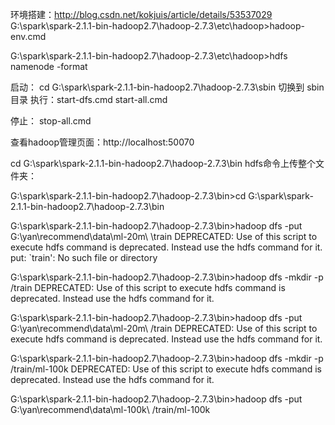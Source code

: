 环境搭建：http://blog.csdn.net/kokjuis/article/details/53537029
G:\spark\spark-2.1.1-bin-hadoop2.7\hadoop-2.7.3\etc\hadoop>hadoop-env.cmd

G:\spark\spark-2.1.1-bin-hadoop2.7\hadoop-2.7.3\etc\hadoop>hdfs namenode -format

启动：
cd G:\spark\spark-2.1.1-bin-hadoop2.7\hadoop-2.7.3\sbin
切换到 sbin目录 执行：start-dfs.cmd 
start-all.cmd

停止：
stop-all.cmd


查看hadoop管理页面：http://localhost:50070

cd G:\spark\spark-2.1.1-bin-hadoop2.7\hadoop-2.7.3\bin
hdfs命令上传整个文件夹： 

G:\spark\spark-2.1.1-bin-hadoop2.7\hadoop-2.7.3\bin>cd G:\spark\spark-2.1.1-bin-hadoop2.7\hadoop-2.7.3\bin

G:\spark\spark-2.1.1-bin-hadoop2.7\hadoop-2.7.3\bin>hadoop dfs -put G:\yan\recommend\data\ml-20m\ \train
DEPRECATED: Use of this script to execute hdfs command is deprecated.
Instead use the hdfs command for it.
put: `train': No such file or directory

G:\spark\spark-2.1.1-bin-hadoop2.7\hadoop-2.7.3\bin>hadoop dfs -mkdir -p /train
DEPRECATED: Use of this script to execute hdfs command is deprecated.
Instead use the hdfs command for it.

G:\spark\spark-2.1.1-bin-hadoop2.7\hadoop-2.7.3\bin>hadoop dfs -put G:\yan\recommend\data\ml-20m\ /train
DEPRECATED: Use of this script to execute hdfs command is deprecated.
Instead use the hdfs command for it.

G:\spark\spark-2.1.1-bin-hadoop2.7\hadoop-2.7.3\bin>hadoop dfs -mkdir -p /train/ml-100k
DEPRECATED: Use of this script to execute hdfs command is deprecated.
Instead use the hdfs command for it.

G:\spark\spark-2.1.1-bin-hadoop2.7\hadoop-2.7.3\bin>hadoop dfs -put G:\yan\recommend\data\ml-100k\ /train/ml-100k


